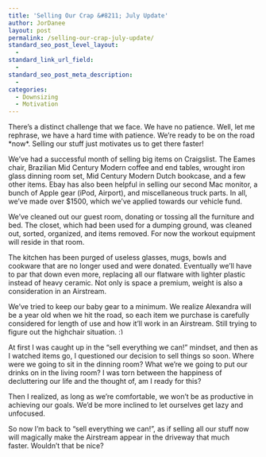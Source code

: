 ```yaml
---
title: 'Selling Our Crap &#8211; July Update'
author: JorDanee
layout: post
permalink: /selling-our-crap-july-update/
standard_seo_post_level_layout:
  - 
standard_link_url_field:
  - 
standard_seo_post_meta_description:
  - 
categories:
  - Downsizing
  - Motivation
---
```

<p class="p1">
  There&#8217;s a distinct challenge that we face. We have no patience. Well, let me rephrase, we have a hard time with patience. We&#8217;re ready to be on the road *now*. Selling our stuff just motivates us to get there faster!
</p>

<p class="p1">
  We&#8217;ve had a successful month of selling big items on Craigslist. The Eames chair, Brazilian Mid Century Modern coffee and end tables, wrought iron glass dinning room set, Mid Century Modern Dutch bookcase, and a few other items. Ebay has also been helpful in selling our second Mac monitor, a bunch of Apple gear (iPod, Airport), and miscellaneous truck parts. In all, we&#8217;ve made over $1500, which we&#8217;ve applied towards our vehicle fund.
</p>

<p class="p1">
  We&#8217;ve cleaned out our guest room, donating or tossing all the furniture and bed. The closet, which had been used for a dumping ground, was cleaned out, sorted, organized, and items removed. For now the workout equipment will reside in that room.
</p>

<p class="p1">
  The kitchen has been purged of useless glasses, mugs, bowls and cookware that are no longer used and were donated. Eventually we&#8217;ll have to par that down even more, replacing all our flatware with lighter plastic instead of heavy ceramic. Not only is space a premium, weight is also a consideration in an Airstream.
</p>

<p class="p2">
  We&#8217;ve tried to keep our baby gear to a minimum. We realize Alexandra will be a year old when we hit the road, so each item we purchase is carefully considered for length of use and how it&#8217;ll work in an Airstream. Still trying to figure out the highchair situation. <img src="http://boldandadventurous.com/wp-includes/images/smilies/simple-smile.png" alt=":)" class="wp-smiley" style="height: 1em; max-height: 1em;" />
</p>

<p class="p1">
  At first I was caught up in the &#8220;sell everything we can!&#8221; mindset, and then as I watched items go, I questioned our decision to sell things so soon. Where were we going to sit in the dinning room? What we&#8217;re we going to put our drinks on in the living room? I was torn between the happiness of decluttering our life and the thought of, am I ready for this?
</p>

<p class="p1">
  Then I realized, as long as we&#8217;re comfortable, we won&#8217;t be as productive in achieving our goals. We&#8217;d be more inclined to let ourselves get lazy and unfocused.
</p>

<p class="p2">
  So now I&#8217;m back to &#8220;sell everything we can!&#8221;, as if selling all our stuff now will magically make the Airstream appear in the driveway that much faster. Wouldn&#8217;t that be nice?
</p>